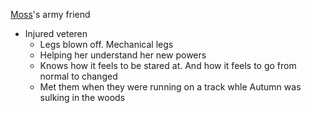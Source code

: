 [Moss](Moss)'s army friend
* Injured veteren
  * Legs blown off. Mechanical legs
  * Helping her understand her new powers
  * Knows how it feels to be stared at. And how it feels to go from normal to changed
  * Met them when they were running on a track whle Autumn was sulking in the woods
